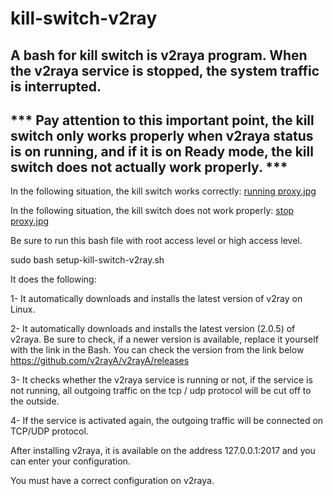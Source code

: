 # kill-switch-v2ray
A bash for kill switch is v2raya program. When the v2raya service is stopped, the system traffic is interrupted.
--------
*** Pay attention to this important point, the kill switch only works properly when v2raya status is on running, and if it is on Ready mode, the kill switch does not actually work properly. ***
----------
In the following situation, the kill switch works correctly:
[running proxy.jpg](https://github.com/mojtaba13133/kill-switch-v2ray/blob/7eff6442404e7973464ac747afd2491e3f74719d/image.png)

In the following situation, the kill switch does not work properly:
[stop proxy.jpg](https://github.com/mojtaba13133/kill-switch-v2ray/blob/5348bf520ca6b7ed9eae6198a9d12bec4d062533/stop%20proxy.jpg)

Be sure to run this bash file with root access level or high access level.

sudo bash setup-kill-switch-v2ray.sh


It does the following:

1- It automatically downloads and installs the latest version of v2ray on Linux.

2- It automatically downloads and installs the latest version (2.0.5) of v2raya. Be sure to check, if a newer version is available, replace it yourself with the link in the Bash.
You can check the version from the link below
https://github.com/v2rayA/v2rayA/releases

3- It checks whether the v2raya service is running or not, if the service is not running, all outgoing traffic on the tcp / udp protocol will be cut off to the outside.

4- If the service is activated again, the outgoing traffic will be connected on TCP/UDP protocol.

After installing v2raya, it is available on the address 127.0.0.1:2017 and you can enter your configuration.

You must have a correct configuration on v2raya.
